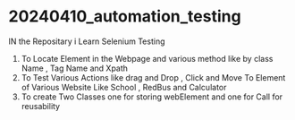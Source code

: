 # 20240410_automation_testing

IN the Repositary i Learn Selenium Testing

1. To Locate Element in the Webpage and various method like by class Name , Tag Name and Xpath
2. To Test Various Actions like drag and Drop , Click and Move To Element of Various Website Like School , RedBus and Calculator
3. To create Two Classes one for storing webElement and one for Call for reusability